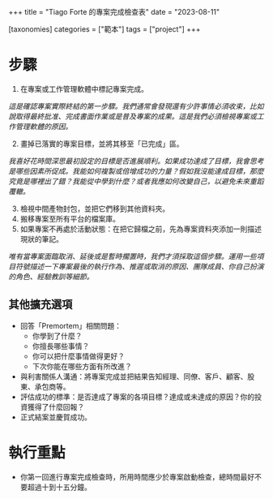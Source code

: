+++
title = "Tiago Forte 的專案完成檢查表"
date = "2023-08-11"

[taxonomies]
categories = ["範本"]
tags = ["project"]
+++

# 步驟
1. 在專案或工作管理軟體中標記專案完成。

*這是確認專案實際終結的第一步驟。我們通常會發現還有少許事情必須收束，比如說取得最終批准、完成書面作業或是普及專案的成果。這是我們必須檢視專案或工作管理軟體的原因。*

2. 畫掉已落實的專案目標，並將其移至「已完成」區。

*我喜好花時間深思最初設定的目標是否進展順利。如果成功達成了目標，我會思考是哪些因素所促成。我能如何複製或倍增成功的力量？假如我沒能達成目標，那麼究竟是哪裡出了錯？我能從中學到什麼？或者我應如何改變自己，以避免未來重蹈覆轍。*

3. 檢視中間產物封包，並把它們移到其他資料夾。
4. 搬移專案至所有平台的檔案庫。
5. 如果專案不再處於活動狀態：在把它歸檔之前，先為專案資料夾添加一則描述現狀的筆記。

*唯有當專案面臨取消、延後或是暫時擱置時，我們才須採取這個步驟。運用一些項目符號描述一下專案最後的執行作為、推遲或取消的原因、團隊成員、你自己扮演的角色、經驗教訓等細節。*

## 其他擴充選項
- 回答「Premortem」相關問題：
  - 你學到了什麼？
  - 你擅長哪些事情？
  - 你可以把什麼事情做得更好？
  - 下次你能在哪些方面有所改進？
- 與利害關係人溝通：將專案完成並把結果告知經理、同僚、客戶、顧客、股東、承包商等。
- 評估成功的標準：是否達成了專案的各項目標？達成或未達成的原因？你的投資獲得了什麼回報？
- 正式結案並慶賀成功。
# 執行重點
- 你第一回進行專案完成檢查時，所用時間應少於專案啟動檢查，總時間最好不要超過十到十五分鐘。
